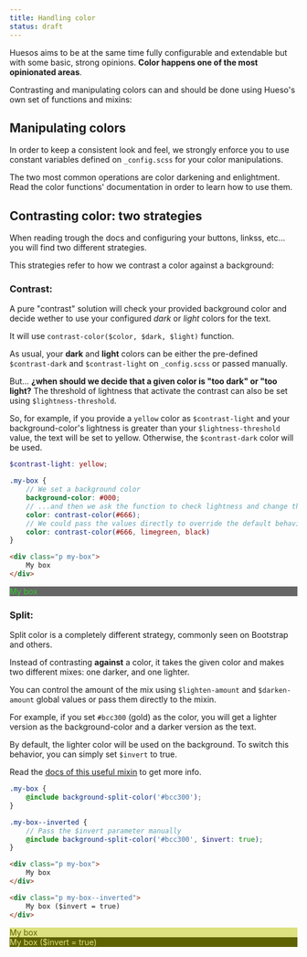 ```yaml
---
title: Handling color
status: draft
---
```


Huesos aims to be at the same time fully configurable and extendable but with some basic, strong opinions. __Color happens one of the most opinionated areas__.

Contrasting and manipulating colors can and should be done using Hueso's own set of functions and mixins:

## Manipulating colors

In order to keep a consistent look and feel, we strongly enforce you to use constant variables defined on `_config.scss` for your color manipulations.

The two most common operations are color darkening and enlightment. Read the color functions' documentation in order to learn how to use them.

## Contrasting color: two strategies

When reading trough the docs and configuring your buttons, linkss, etc... you will find two different strategies.

This strategies refer to how we contrast a color against a background:

### Contrast:

A pure "contrast" solution will check your provided background color and decide wether to use your configured *dark* or *light* colors for the text.

It will use `contrast-color($color, $dark, $light)` function. 

As usual, your __dark__ and __light__ colors can be either the pre-defined `$contrast-dark` and `$contrast-light` on `_config.scss` or passed manually.

But... __¿when should we decide that a given color is "too dark" or "too light?__ The threshold of lightness that activate the contrast can also be set using `$lightness-threshold`. 

So, for example, if you provide a `yellow` color as `$contrast-light` and your background-color's lightness is greater than your `$lightness-threshold` value, the text will be set to yellow. Otherwise, the `$contrast-dark` color will be used.

```scss
$contrast-light: yellow;

.my-box {
    // We set a background color
    background-color: #000;
    // ...and then we ask the function to check lightness and change the text color if needed
    color: contrast-color(#666);
    // We could pass the values directly to override the default behavior
    color: contrast-color(#666, limegreen, black)
}
```

```html
<div class="p my-box">
    My box
</div>
```

<div style="background-color: #666; color: limegreen" class="p my-box">
    My box
</div>


### Split:

Split color is a completely different strategy, commonly seen on Bootstrap and others. 

Instead of contrasting __against__ a color, it takes the given color and makes two different mixes: one darker, and one lighter.

You can control the amount of the mix using `$lighten-amount` and `$darken-amount` global values or pass them directly to the mixin. 

For example, if you set `#bcc300` (gold) as the color, you will get a lighter version as the background-color and a darker version as the text.

By default, the lighter color will be used on the background. To switch this behavior, you can simply set `$invert` to true. 

Read the [docs of this useful mixin](/docs/mixins/color/background-split-color) to get more info.

```scss
.my-box {
    @include background-split-color('#bcc300');
}

.my-box--inverted {
    // Pass the $invert parameter manually
    @include background-split-color('#bcc300', $invert: true);
}
```

```html
<div class="p my-box">
    My box
</div>

<div class="p my-box--inverted">
    My box ($invert = true)
</div>
```

<div class="p mb" style="background-color: #dee180; color:#5e6200">
    My box
</div>


<div class="p mb" style="color: #dee180; background-color:#5e6200">
    My box ($invert = true)
</div>